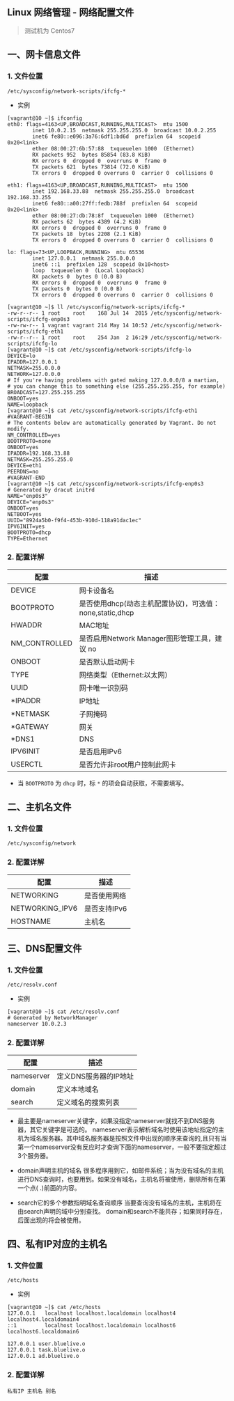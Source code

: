 Linux 网络管理 - 网络配置文件
---

> 测试机为 Centos7

## 一、网卡信息文件

### 1. 文件位置

    /etc/sysconfig/network-scripts/ifcfg-*

* 实例
```
[vagrant@10 ~]$ ifconfig
eth0: flags=4163<UP,BROADCAST,RUNNING,MULTICAST>  mtu 1500
        inet 10.0.2.15  netmask 255.255.255.0  broadcast 10.0.2.255
        inet6 fe80::e096:3a76:6df1:bd6d  prefixlen 64  scopeid 0x20<link>
        ether 08:00:27:6b:57:88  txqueuelen 1000  (Ethernet)
        RX packets 952  bytes 85854 (83.8 KiB)
        RX errors 0  dropped 0  overruns 0  frame 0
        TX packets 621  bytes 73814 (72.0 KiB)
        TX errors 0  dropped 0 overruns 0  carrier 0  collisions 0

eth1: flags=4163<UP,BROADCAST,RUNNING,MULTICAST>  mtu 1500
        inet 192.168.33.88  netmask 255.255.255.0  broadcast 192.168.33.255
        inet6 fe80::a00:27ff:fedb:788f  prefixlen 64  scopeid 0x20<link>
        ether 08:00:27:db:78:8f  txqueuelen 1000  (Ethernet)
        RX packets 62  bytes 4389 (4.2 KiB)
        RX errors 0  dropped 0  overruns 0  frame 0
        TX packets 18  bytes 2208 (2.1 KiB)
        TX errors 0  dropped 0 overruns 0  carrier 0  collisions 0

lo: flags=73<UP,LOOPBACK,RUNNING>  mtu 65536
        inet 127.0.0.1  netmask 255.0.0.0
        inet6 ::1  prefixlen 128  scopeid 0x10<host>
        loop  txqueuelen 0  (Local Loopback)
        RX packets 0  bytes 0 (0.0 B)
        RX errors 0  dropped 0  overruns 0  frame 0
        TX packets 0  bytes 0 (0.0 B)
        TX errors 0  dropped 0 overruns 0  carrier 0  collisions 0

[vagrant@10 ~]$ ll /etc/sysconfig/network-scripts/ifcfg-*
-rw-r--r-- 1 root    root    168 Jul 14  2015 /etc/sysconfig/network-scripts/ifcfg-enp0s3
-rw-rw-r-- 1 vagrant vagrant 214 May 14 10:52 /etc/sysconfig/network-scripts/ifcfg-eth1
-rw-r--r-- 1 root    root    254 Jan  2 16:29 /etc/sysconfig/network-scripts/ifcfg-lo
[vagrant@10 ~]$ cat /etc/sysconfig/network-scripts/ifcfg-lo
DEVICE=lo
IPADDR=127.0.0.1
NETMASK=255.0.0.0
NETWORK=127.0.0.0
# If you're having problems with gated making 127.0.0.0/8 a martian,
# you can change this to something else (255.255.255.255, for example)
BROADCAST=127.255.255.255
ONBOOT=yes
NAME=loopback
[vagrant@10 ~]$ cat /etc/sysconfig/network-scripts/ifcfg-eth1
#VAGRANT-BEGIN
# The contents below are automatically generated by Vagrant. Do not modify.
NM_CONTROLLED=yes
BOOTPROTO=none
ONBOOT=yes
IPADDR=192.168.33.88
NETMASK=255.255.255.0
DEVICE=eth1
PEERDNS=no
#VAGRANT-END
[vagrant@10 ~]$ cat /etc/sysconfig/network-scripts/ifcfg-enp0s3
# Generated by dracut initrd
NAME="enp0s3"
DEVICE="enp0s3"
ONBOOT=yes
NETBOOT=yes
UUID="8924a5b0-f9f4-453b-910d-118a91dac1ec"
IPV6INIT=yes
BOOTPROTO=dhcp
TYPE=Ethernet
```

### 2. 配置详解

配置|描述
-|-
DEVICE|网卡设备名
BOOTPROTO|是否使用dhcp(动态主机配置协议)，可选值：none,static,dhcp
HWADDR|MAC地址
NM_CONTROLLED|是否启用Network Manager图形管理工具，建议 no
ONBOOT|是否默认启动网卡
TYPE|网络类型（Ethernet:以太网）
UUID|网卡唯一识别码
*IPADDR|IP地址
*NETMASK|子网掩码
*GATEWAY|网关
*DNS1|DNS
IPV6INIT|是否启用IPv6
USERCTL|是否允许非root用户控制此网卡

* 当 `BOOTPROTO` 为 `dhcp` 时，标 `*` 的项会自动获取，不需要填写。

## 二、主机名文件

### 1. 文件位置

    /etc/sysconfig/network

### 2. 配置详解

配置|描述
-|-
NETWORKING|是否使用网络
NETWORKING_IPV6|是否支持IPv6
HOSTNAME|主机名

## 三、DNS配置文件

### 1. 文件位置

    /etc/resolv.conf

* 实例
```
[vagrant@10 ~]$ cat /etc/resolv.conf
# Generated by NetworkManager
nameserver 10.0.2.3
```

### 2. 配置详解

配置|描述
-|-
nameserver|定义DNS服务器的IP地址
domain|定义本地域名
search|定义域名的搜索列表


* 最主要是nameserver关键字，如果没指定nameserver就找不到DNS服务器，其它关键字是可选的。 
nameserver表示解析域名时使用该地址指定的主机为域名服务器。其中域名服务器是按照文件中出现的顺序来查询的,且只有当第一个nameserver没有反应时才查询下面的nameserver，一般不要指定超过3个服务器。

* domain声明主机的域名 很多程序用到它，如邮件系统；当为没有域名的主机进行DNS查询时，也要用到。如果没有域名，主机名将被使用，删除所有在第一个点( .)前面的内容。

* search它的多个参数指明域名查询顺序 当要查询没有域名的主机，主机将在由search声明的域中分别查找。 
domain和search不能共存；如果同时存在，后面出现的将会被使用。

## 四、私有IP对应的主机名


### 1. 文件位置

    /etc/hosts

* 实例
```
[vagrant@10 ~]$ cat /etc/hosts
127.0.0.1   localhost localhost.localdomain localhost4 localhost4.localdomain4
::1         localhost localhost.localdomain localhost6 localhost6.localdomain6

127.0.0.1 user.bluelive.o
127.0.0.1 task.bluelive.o
127.0.0.1 ad.bluelive.o
```

### 2. 配置详解

    私有IP 主机名 别名
